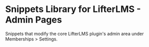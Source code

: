 # Snippets Library for LifterLMS - Admin Pages

Snippets that modify the core LifterLMS plugin's admin area under Memberships > Settings.
